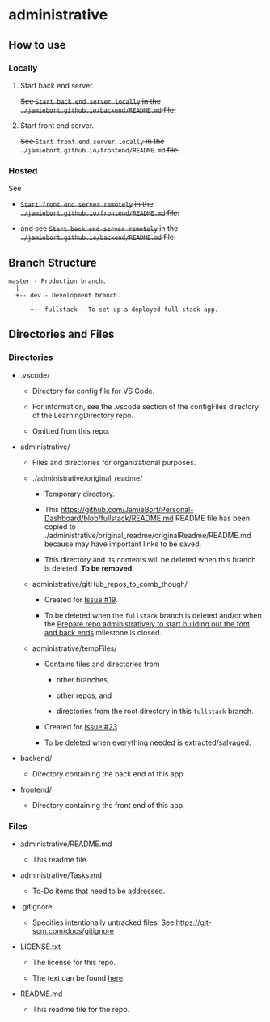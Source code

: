 # administrative

## How to use

### Locally

1. Start back end server.

   ~~See `Start back end server locally` in the `./jamiebort.github.io/backend/README.md` file.~~

2. Start front end server.

   ~~See `Start front end server locally` in the `./jamiebort.github.io/frontend/README.md` file.~~

### Hosted

See

- ~~`Start front end server remotely` in the `./jamiebort.github.io/frontend/README.md` file.~~

- ~~and see `Start back end server remotely` in the `./jamiebort.github.io/backend/README.md` file.~~

## Branch Structure

```
master - Production branch.
  |
  +-- dev - Development branch.
      |
      +-- fullstack - To set up a deployed full stack app.
```

## Directories and Files

### Directories

- .vscode/

  - Directory for config file for VS Code.

  - For information, see the .vscode section of the configFiles directory of the LearningDirectory repo.

  - Omitted from this repo.

- administrative/

  - Files and directories for organizational purposes.

  - ./administrative/original_readme/ <!-- TODO: find out where this original_readme file went to. -->

    - Temporary directory.

    - This https://github.com/JamieBort/Personal-Dashboard/blob/fullstack/README.md README file has been copied to ./administrative/original_readme/originalReadme/README.md because may have important links to be saved.

    - This directory and its contents will be deleted when this branch is deleted. **To be removed.**

  - administrative/gitHub_repos_to_comb_though/

    - Created for [Issue #19](https://github.com/JamieBort/Personal-Dashboard/issues/19).

    - To be deleted when the `fullstack` branch is deleted and/or when the [Prepare repo administratively to start building out the font and back ends](https://github.com/JamieBort/Personal-Dashboard/milestone/3) milestone is closed.

  - administrative/tempFiles/

    - Contains files and directories from

      - other branches,

      - other repos, and

      - directories from the root directory in this `fullstack` branch.

    - Created for [Issue #23](https://github.com/JamieBort/Personal-Dashboard/issues/23).

    - To be deleted when everything needed is extracted/salvaged.

- backend/

  - Directory containing the back end of this app.

- frontend/

  - Directory containing the front end of this app.

### Files

- administrative/README.md

  - This readme file.

- administrative/Tasks.md

  - To-Do items that need to be addressed.

- .gitignore

  - Specifies intentionally untracked files. See https://git-scm.com/docs/gitignore

- LICENSE.txt

  - The license for this repo.

  - The text can be found [here](../LICENSE.txt).

- README.md

  - This readme file for the repo.
